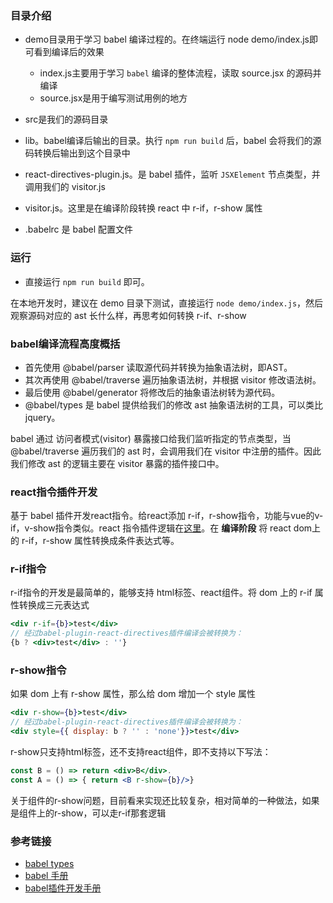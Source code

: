 ### 目录介绍
- demo目录用于学习 babel 编译过程的。在终端运行 node demo/index.js即可看到编译后的效果
  + index.js主要用于学习 `babel` 编译的整体流程，读取 source.jsx 的源码并编译
  + source.jsx是用于编写测试用例的地方

- src是我们的源码目录
- lib。babel编译后输出的目录。执行 `npm run build` 后，babel 会将我们的源码转换后输出到这个目录中
- react-directives-plugin.js。是 babel 插件，监听 `JSXElement` 节点类型，并调用我们的 visitor.js 
- visitor.js。这里是在编译阶段转换 react 中 r-if，r-show 属性
- .babelrc 是 babel 配置文件

### 运行
- 直接运行 `npm run build` 即可。

在本地开发时，建议在 demo 目录下测试，直接运行 `node demo/index.js`，然后观察源码对应的 ast 长什么样，再思考如何转换 r-if、r-show

### babel编译流程高度概括
- 首先使用 @babel/parser 读取源代码并转换为抽象语法树，即AST。
- 其次再使用 @babel/traverse 遍历抽象语法树，并根据 visitor 修改语法树。
- 最后使用 @babel/generator 将修改后的抽象语法树转为源代码。
- @babel/types 是 babel 提供给我们的修改 ast 抽象语法树的工具，可以类比 jquery。

babel 通过 访问者模式(visitor) 暴露接口给我们监听指定的节点类型，当 @babel/traverse 遍历我们的 ast 时，会调用我们在 visitor 中注册的插件。因此我们修改 ast 的逻辑主要在 visitor 暴露的插件接口中。


### react指令插件开发
基于 babel 插件开发react指令。给react添加 r-if，r-show指令，功能与vue的v-if，v-show指令类似。react 指令插件逻辑在[这里](https://github.com/lizuncong/babel-plugin-react-directives/blob/master/visitor.js)。在 **编译阶段** 将 react dom上的 r-if，r-show 属性转换成条件表达式等。

### r-if指令
r-if指令的开发是最简单的，能够支持 html标签、react组件。将 dom 上的 r-if 属性转换成三元表达式
```jsx
<div r-if={b}>test</div>
// 经过babel-plugin-react-directives插件编译会被转换为：
{b ? <div>test</div> : ''}
```

### r-show指令
如果 dom 上有 r-show 属性，那么给 dom 增加一个 style 属性
```jsx
<div r-show={b}>test</div>
// 经过babel-plugin-react-directives插件编译会被转换为：
<div style={{ display: b ? '' : 'none'}}>test</div>
```
r-show只支持html标签，还不支持react组件，即不支持以下写法：
```jsx
const B = () => return <div>B</div>. 
const A = () => { return <B r-show={b}/>}
```
关于组件的r-show问题，目前看来实现还比较复杂，相对简单的一种做法，如果是组件上的r-show，可以走r-if那套逻辑

### 参考链接
- [babel types](https://babeljs.io/docs/en/babel-types)
- [babel 手册](https://github.com/jamiebuilds/babel-handbook)
- [babel插件开发手册](https://github.com/jamiebuilds/babel-handbook/blob/master/translations/zh-Hans/plugin-handbook.md)
